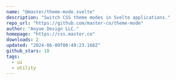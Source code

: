 ```yaml
---
name: "@master/theme-mode.svelte"
description: "Switch CSS theme modes in Svelte applications."
repo_url: "https://github.com/master-co/theme-mode"
author: "Aoyue Design LLC."
homepage: "https://css.master.co"
downloads: 2
updated: "2024-06-09T00:49:23.168Z"
github_stars: 10
tags: 
  - ui
  - utility
---
```

